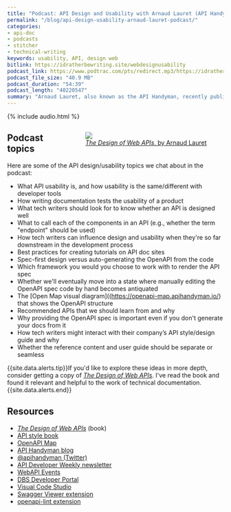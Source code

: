 ```yaml
---
title: "Podcast: API Design and Usability with Arnaud Lauret (API Handyman)"
permalink: "/blog/api-design-usability-arnaud-lauret-podcast/"
categories:
- api-doc
- podcasts
- stitcher
- technical-writing
keywords: usability, API, design web
bitlink: https://idratherbewriting.site/webdesignusability
podcast_link: https://www.podtrac.com/pts/redirect.mp3/https://idratherbewritingmedia.com/podcasts/api_design_usability_arnaud.mp3
podcast_file_size: "40.9 MB"
podcast_duration: "54:39"
podcast_length: "40220547"
summary: "Arnaud Lauret, also known as the API Handyman, recently published a book called <a href='https://www.manning.com/books/the-design-of-web-apis'><i>The Design of Web APIs</i></a>. In this podcast, I chat with Arnaud about his book, specifically exploring best practices for designing web APIs and focusing on the roles technical writers can play."
---
```


{% include audio.html %}

<figure style="float: right; padding-left: 15px"><a href="https://www.manning.com/books/the-design-of-web-apis"><img style="max-width: 200px" src="https://idratherbewritingmedia.com/images/design-of-web-apis.png" /><figcaption><i>The Design of Web APIs</i>, by Arnaud Lauret</figcaption></a></figure>

## Podcast topics

Here are some of the API design/usability topics we chat about in the podcast:

* What API usability is, and how usability is the same/different with developer tools
* How writing documentation tests the usability of a product
* What tech writers should look for to know whether an API is designed well
* What to call each of the components in an API (e.g., whether the term "endpoint" should be used)
* How tech writers can influence design and usability when they're so far downstream in the development process
* Best practices for creating tutorials on API doc sites
* Spec-first design versus auto-generating the OpenAPI from the code
* Which framework you would you choose to work with to render the API spec
* Whether we'll eventually move into a state where manually editing the OpenAPI spec code by hand becomes antiquated
* The [Open Map visual diagram]((https://openapi-map.apihandyman.io/) that shows the OpenAPI structure
* Recommended APIs that we should learn from and why
* Why providing the OpenAPI spec is important even if you don't generate your docs from it
* How tech writers might interact with their company’s API style/design guide and why
* Whether the reference content and user guide should be separate or seamless

{{site.data.alerts.tip}}If you'd like to explore these ideas in more depth, consider getting a copy of [*The Design of Web APIs*](https://www.manning.com/books/the-design-of-web-apis). I've read the book and found it relevant and helpful to the work of technical documentation.{{site.data.alerts.end}}

## Resources

* [*The Design of Web APIs*](https://www.manning.com/books/the-design-of-web-apis) (book)
* [API style book](http://apistylebook.com/)
* [OpenAPI Map](https://openapi-map.apihandyman.io/)
* [API Handyman blog](https://apihandyman.io/)
* [@apihandyman (Twitter)](https://twitter.com/apihandyman?lang=en)
* [API Developer Weekly newsletter](https://apideveloperweekly.com/)
* [WebAPI Events](https://webapi.events/)
* [DBS Developer Portal](https://www.dbs.com/dbsdevelopers/)
* [Visual Code Studio](https://code.visualstudio.com/)
* [Swagger Viewer extension](https://marketplace.visualstudio.com/items?itemName=Arjun.swagger-viewer)
* [openapi-lint extension](https://marketplace.visualstudio.com/items?itemName=mermade.openapi-lint)
